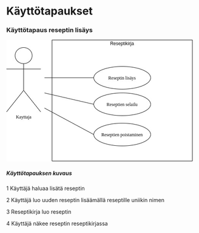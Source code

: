 # Käyttötapaukset

### Käyttötapaus reseptin lisäys

![alt text](https://github.com/sofiaaair/reseptikirja/blob/master/documentation/kayttotapaus_resepti.jpg)

##### Käyttötapauksen kuvaus

1 Käyttäjä haluaa lisätä reseptin

2 Käyttäjä luo uuden reseptin lisäämällä reseptille uniikin nimen

3 Reseptikirja luo reseptin

4 Käyttäjä näkee reseptin reseptikirjassa


